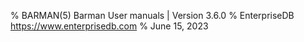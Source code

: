 % BARMAN(5) Barman User manuals | Version 3.6.0
% EnterpriseDB <https://www.enterprisedb.com>
% June 15, 2023
